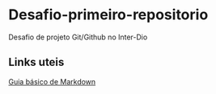 # Desafio-primeiro-repositorio
Desafio de projeto Git/Github no Inter-Dio

## Links uteis
[Guia básico de Markdown](https://docs.pipz.com/central-de-ajuda/learning-center/guia-basico-de-markdown#open)
